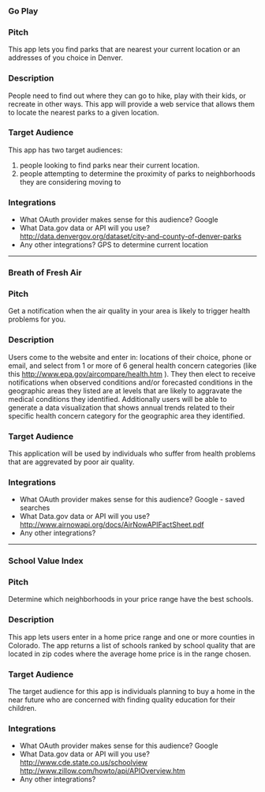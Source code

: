 ### Go Play

### Pitch

This app lets you find parks that are nearest your current location or an addresses of you choice in Denver.

### Description

People need to find out where they can go to hike, play with their kids, or recreate in other ways.  This app will provide
a web service that allows them to locate the nearest parks to a given location.

### Target Audience

This app has two target audiences:
1. people looking to find parks near their current location.
2. people attempting to determine the proximity of parks to neighborhoods they are considering moving to

### Integrations

* What OAuth provider makes sense for this audience? Google
* What Data.gov data or API will you use? http://data.denvergov.org/dataset/city-and-county-of-denver-parks
* Any other integrations? GPS to determine current location

**************************************************************************************************************
### Breath of Fresh Air

### Pitch

Get a notification when the air quality in your area is likely to trigger health problems for you.

### Description

Users come to the website and enter in: locations of their choice, phone or email, and select from 1 or more of 6 general health concern categories (like this http://www.epa.gov/aircompare/health.htm ).  They then elect to receive notifications when observed conditions and/or forecasted conditions in the geographic areas they listed are at levels that are likely to aggravate the medical conditions they identified. Additionally users will be able to generate a data visualization that shows annual trends related to their specific health concern category for the geographic area they identified.

### Target Audience

This application will be used by individuals who suffer from health problems that are aggrevated by poor air quality.

### Integrations

* What OAuth provider makes sense for this audience? Google - saved searches
* What Data.gov data or API will you use? http://www.airnowapi.org/docs/AirNowAPIFactSheet.pdf
* Any other integrations?

******************************************************************************************************************
### School Value Index


### Pitch

Determine which neighborhoods in your price range have the best schools.

### Description

This app lets users enter in a home price range and one or more counties in Colorado.
The app returns a list of schools ranked by school quality that are located in zip
codes where the average home price is in the range chosen.  

### Target Audience

The target audience for this app is individuals planning to buy a home in the near
future who are concerned with finding quality education for their children.

### Integrations

* What OAuth provider makes sense for this audience? Google
* What Data.gov data or API will you use? http://www.cde.state.co.us/schoolview
                                          http://www.zillow.com/howto/api/APIOverview.htm
* Any other integrations?

